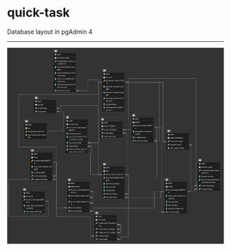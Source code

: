 # quick-task
Database layout in pgAdmin 4
_________
![Image alt](https://github.com/LestFeeD/quick-task/blob/main/Database.png)
